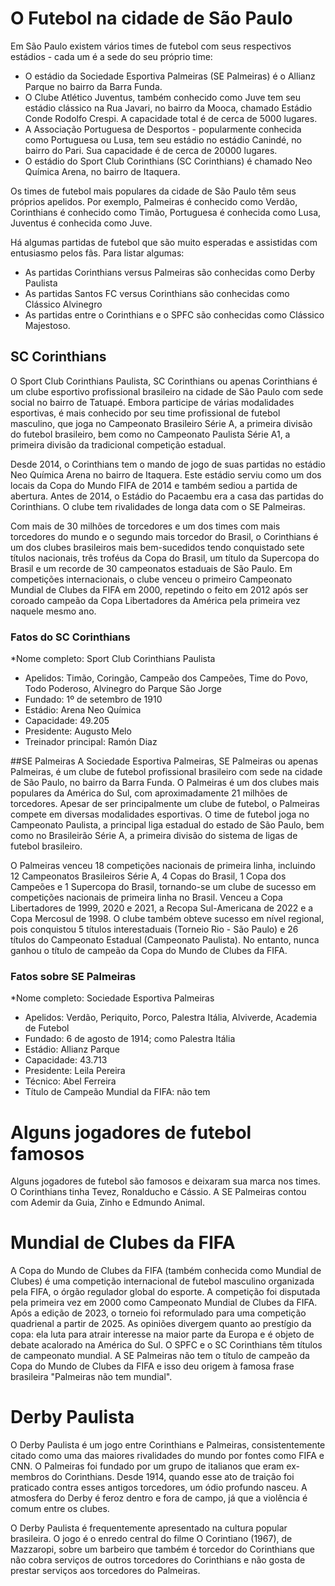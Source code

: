 # O Futebol na cidade de São Paulo
Em São Paulo existem vários times de futebol com seus respectivos estádios - cada um é a sede do seu próprio time:
* O estádio da Sociedade Esportiva Palmeiras (SE Palmeiras) é o Allianz Parque no bairro da Barra Funda.
* O Clube Atlético Juventus, também conhecido como Juve tem seu estádio clássico na Rua Javari, no bairro da Mooca, chamado Estádio Conde Rodolfo Crespi. A capacidade total é de cerca de 5000 lugares.
* A Associação Portuguesa de Desportos - popularmente conhecida como Portuguesa ou Lusa, tem seu estádio no estádio Canindé, no bairro do Pari. Sua capacidade é de cerca de 20000 lugares.
* O estádio do Sport Club Corinthians (SC Corinthians) é chamado Neo Química Arena, no bairro de Itaquera.

Os times de futebol mais populares da cidade de São Paulo têm seus próprios apelidos. Por exemplo, Palmeiras é conhecido como Verdão, Corinthians é conhecido como Timão, Portuguesa é conhecida como Lusa, Juventus é conhecida como Juve.

Há algumas partidas de futebol que são muito esperadas e assistidas com entusiasmo pelos fãs. Para listar algumas:
* As partidas Corinthians versus Palmeiras são conhecidas como Derby Paulista
* As partidas Santos FC versus Corinthians são conhecidas como Clássico Alvinegro
* As partidas entre o Corinthians e o SPFC são conhecidas como Clássico Majestoso.

## SC Corinthians
O Sport Club Corinthians Paulista, SC Corinthians ou apenas Corinthians é um clube esportivo profissional brasileiro na cidade de São Paulo com sede social no bairro de Tatuapé. Embora participe de várias modalidades esportivas, é mais conhecido por seu time profissional de futebol masculino, que joga no Campeonato Brasileiro Série A, a primeira divisão do futebol brasileiro, bem como no Campeonato Paulista Série A1, a primeira divisão da tradicional competição estadual.

Desde 2014, o Corinthians tem o mando de jogo de suas partidas no estádio Neo Química Arena no bairro de Itaquera. Este estádio serviu como um dos locais da Copa do Mundo FIFA de 2014 e também sediou a partida de abertura. Antes de 2014, o Estádio do Pacaembu era a casa das partidas do Corinthians. O clube tem rivalidades de longa data com o SE Palmeiras.

Com mais de 30 milhões de torcedores e um dos times com mais torcedores do mundo e o segundo mais torcedor do Brasil, o Corinthians é um dos clubes brasileiros mais bem-sucedidos tendo conquistado sete títulos nacionais, três troféus da Copa do Brasil, um título da Supercopa do Brasil e um recorde de 30 campeonatos estaduais de São Paulo. Em competições internacionais, o clube venceu o primeiro Campeonato Mundial de Clubes da FIFA em 2000, repetindo o feito em 2012 após ser coroado campeão da Copa Libertadores da América pela primeira vez naquele mesmo ano.

### Fatos do SC Corinthians
*Nome completo: Sport Club Corinthians Paulista
* Apelidos: Timão, Coringão, Campeão dos Campeões, Time do Povo, Todo Poderoso, Alvinegro do Parque São Jorge
* Fundado: 1º de setembro de 1910
* Estádio: Arena Neo Química
* Capacidade: 49.205
* Presidente: Augusto Melo
* Treinador principal: Ramón Diaz

##SE Palmeiras
A Sociedade Esportiva Palmeiras, SE Palmeiras ou apenas Palmeiras, é um clube de futebol profissional brasileiro com sede na cidade de São Paulo, no bairro da Barra Funda. O Palmeiras é um dos clubes mais populares da América do Sul, com aproximadamente 21 milhões de torcedores. Apesar de ser principalmente um clube de futebol, o Palmeiras compete em diversas modalidades esportivas. O time de futebol joga no Campeonato Paulista, a principal liga estadual do estado de São Paulo, bem como no Brasileirão Série A, a primeira divisão do sistema de ligas de futebol brasileiro.

O Palmeiras venceu 18 competições nacionais de primeira linha, incluindo 12 Campeonatos Brasileiros Série A, 4 Copas do Brasil, 1 Copa dos Campeões e 1 Supercopa do Brasil, tornando-se um clube de sucesso em competições nacionais de primeira linha no Brasil. Venceu a Copa Libertadores de 1999, 2020 e 2021, a Recopa Sul-Americana de 2022 e a Copa Mercosul de 1998. O clube também obteve sucesso em nível regional, pois conquistou 5 títulos interestaduais (Torneio Rio - São Paulo) e 26 títulos do Campeonato Estadual (Campeonato Paulista). No entanto, nunca ganhou o título de campeão da Copa do Mundo de Clubes da FIFA.

### Fatos sobre SE Palmeiras
*Nome completo: Sociedade Esportiva Palmeiras
* Apelidos: Verdão, Periquito, Porco, Palestra Itália, Alviverde, Academia de Futebol
* Fundado: 6 de agosto de 1914; como Palestra Itália
* Estádio: Allianz Parque
* Capacidade: 43.713
* Presidente: Leila Pereira
* Técnico: Abel Ferreira
* Título de Campeão Mundial da FIFA: não tem

# Alguns jogadores de futebol famosos
Alguns jogadores de futebol são famosos e deixaram sua marca nos times. O Corinthians tinha Tevez, Ronalducho e Cássio. A SE Palmeiras contou com Ademir da Guia, Zinho e Edmundo Animal.

# Mundial de Clubes da FIFA
A Copa do Mundo de Clubes da FIFA (também conhecida como Mundial de Clubes) é uma competição internacional de futebol masculino organizada pela FIFA, o órgão regulador global do esporte. A competição foi disputada pela primeira vez em 2000 como Campeonato Mundial de Clubes da FIFA. Após a edição de 2023, o torneio foi reformulado para uma competição quadrienal a partir de 2025. As opiniões divergem quanto ao prestígio da copa: ela luta para atrair interesse na maior parte da Europa e é objeto de debate acalorado na América do Sul. O SPFC e o SC Corinthians têm títulos de campeonato mundial. A SE Palmeiras não tem o título de campeão da Copa do Mundo de Clubes da FIFA e isso deu origem à famosa frase brasileira "Palmeiras não tem mundial".

# Derby Paulista
O Derby Paulista é um jogo entre Corinthians e Palmeiras, consistentemente citado como uma das maiores rivalidades do mundo por fontes como FIFA e CNN. O Palmeiras foi fundado por um grupo de italianos que eram ex-membros do Corinthians. Desde 1914, quando esse ato de traição foi praticado contra esses antigos torcedores, um ódio profundo nasceu. A atmosfera do Derby é feroz dentro e fora de campo, já que a violência é comum entre os clubes.

O Derby Paulista é frequentemente apresentado na cultura popular brasileira. O jogo é o enredo central do filme O Corintiano (1967), de Mazzaropi, sobre um barbeiro que também é torcedor do Corinthians que não cobra serviços de outros torcedores do Corinthians e não gosta de prestar serviços aos torcedores do Palmeiras.

